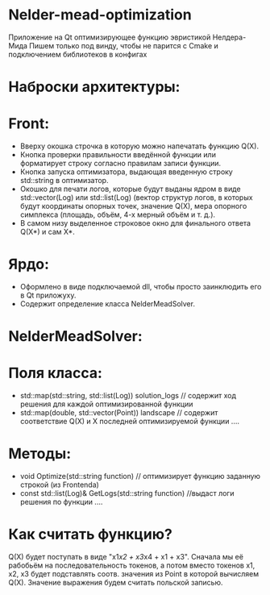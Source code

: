# Nelder-mead-optimization
Приложение на Qt оптимизирующее функцию эвристикой Нелдера-Мида
Пишем только под винду, чтобы не парится с Cmake и подключением библиотеков в конфигах
# Наброски архитектуры:
# Front: 
  - Вверху окошка строчка в которую можно напечатать функцию Q(X).
  - Кнопка проверки правильности введённой функции или форматирует строку согласно правилам записи функции.
  - Кнопка запуска оптимизатора, выдающая введенную строку std::string в оптимизатор.
  - Окошко для печати логов, которые будут выданы ядром в виде std::vector(Log) или std::list(Log) (вектор структур логов, в которых будут координаты опорных точек, значение Q(X), мера опорного симплекса 
  (площадь, объём, 4-х мерный объём и т. д.).
  - В самом низу выделенное строковое окно для финального ответа Q(X*) и сам X*.
# Ярдо: 
  - Оформлено в виде подключаемой dll, чтобы просто заинклюдить его в Qt приложуху.
  - Содержит определение класса NelderMeadSolver.
# NelderMeadSolver:
  # Поля класса: 
  - std::map(std::string, std::list(Log)) solution_logs // содержит ход решения для каждой оптимизированной функции
  - std::map(double, std::vector(Point)) landscape // содержит соответствие Q(X) и X последней оптимизируемой функции
  ....
  # Методы:
  - void Optimize(std::string function) // оптимизирует функцию заданную строкой (из Frontenda)
  - const std::list(Log)& GetLogs(std::string function) //выдаст логи решения по функции
  ....
# Как считать функцию?
Q(X) будет поступать в виде "x1*x2 + x3*x4 + x1 + x3". Сначала мы её рабобьём на последовательность токенов, а потом вместо токенов x1, x2, x3 будет подставлять соотв. значения из Point в которой вычисляем Q(X). Значение выражения будем считать польской записью.

  
